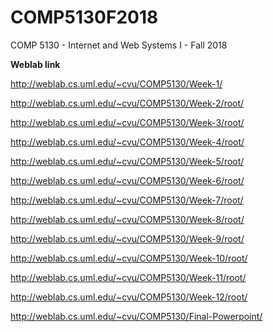 # COMP5130F2018
COMP 5130 - Internet and Web Systems I - Fall 2018

**Weblab link**

http://weblab.cs.uml.edu/~cvu/COMP5130/Week-1/

http://weblab.cs.uml.edu/~cvu/COMP5130/Week-2/root/

http://weblab.cs.uml.edu/~cvu/COMP5130/Week-3/root/

http://weblab.cs.uml.edu/~cvu/COMP5130/Week-4/root/

http://weblab.cs.uml.edu/~cvu/COMP5130/Week-5/root/

http://weblab.cs.uml.edu/~cvu/COMP5130/Week-6/root/

http://weblab.cs.uml.edu/~cvu/COMP5130/Week-7/root/

http://weblab.cs.uml.edu/~cvu/COMP5130/Week-8/root/

http://weblab.cs.uml.edu/~cvu/COMP5130/Week-9/root/

http://weblab.cs.uml.edu/~cvu/COMP5130/Week-10/root/

http://weblab.cs.uml.edu/~cvu/COMP5130/Week-11/root/

http://weblab.cs.uml.edu/~cvu/COMP5130/Week-12/root/

http://weblab.cs.uml.edu/~cvu/COMP5130/Final-Powerpoint/
